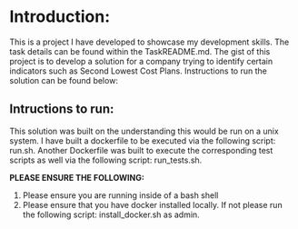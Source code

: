 # Introduction:

This is a project I have developed to showcase my development skills. The task details can be found within the TaskREADME.md. The gist of this project is to develop a solution for a company trying to identify certain indicators such as Second Lowest Cost Plans. Instructions to run the solution can be found below: 

## Intructions to run: 
    
This solution was built on the understanding this would be run on a unix system. I have built a dockerfile to be executed via the following script: run.sh. Another Dockerfile was built to execute the corresponding test scripts as well via the following script: run_tests.sh.

**PLEASE ENSURE THE FOLLOWING:**

1. Please ensure you are running inside of a bash shell
2. Please ensure that you have docker installed locally. If not please run the following script: install_docker.sh as admin.

    
